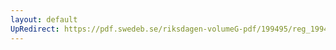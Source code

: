 ```yaml
---
layout: default
UpRedirect: https://pdf.swedeb.se/riksdagen-volumeG-pdf/199495/reg_199495_web.pdf
---
```

